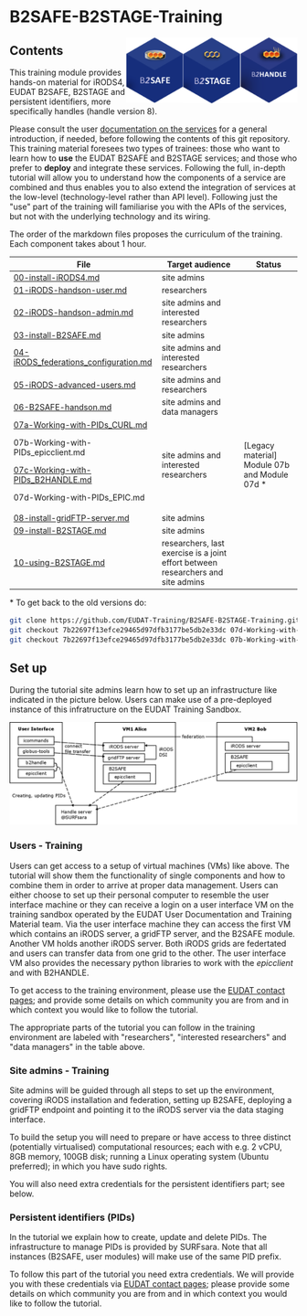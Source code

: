 # B2SAFE-B2STAGE-Training
<img align="right" src="img/B2HANDLE.png" width="100px">
<img align="right" src="img/B2STAGE.png" width="100px">
<img align="right" src="img/B2SAFE.png" width="100px">

## Contents
This training module provides hands-on material for iRODS4, EUDAT B2SAFE, B2STAGE and persistent identifiers, more specifically handles (handle version 8).

Please consult the user [documentation on the services](https://eudat.eu/services/userdoc) for a general introduction, if needed, before following the contents of this git repository. This training material foresees two types of trainees: those who want to learn how to **use** the EUDAT B2SAFE and B2STAGE services; and those who prefer to **deploy** and integrate these services. Following the full, in-depth tutorial will allow you to understand how the components of a service are combined and thus enables you to also extend the integration of services at the low-level (technology-level rather than API level). Following just the "use" part of the training will familiarise you with the APIs of the services, but not with the underlying technology and its wiring. 

The order of the markdown files proposes the curriculum of the training. Each component takes about 1 hour. 

File | Target audience | Status
------|--------------|-----
<span class="css-truncate css-truncate-target"><a href="/00-install-iRODS4.md" class="js-navigation-open" title="00-install-iRODS4.md">00-install-iRODS4.md</a></span> | site admins
<span class="css-truncate css-truncate-target"><a href="/01-iRODS-handson-user.md" class="js-navigation-open" title="01-iRODS-handson-user.md">01-iRODS-handson-user.md</a></span> | researchers
<span class="css-truncate css-truncate-target"><a href="/02-iRODS-handson-admin.md" class="js-navigation-open" title="02-iRODS-handson-admin.md">02-iRODS-handson-admin.md</a></span>	| site admins and interested researchers
<span class="css-truncate css-truncate-target"><a href="/03-install-B2SAFE.md" class="js-navigation-open" title="03-install-B2SAFE.md">03-install-B2SAFE.md</a></span>	| site admins
<span class="css-truncate css-truncate-target"><a href="/04-iRODS_federations_configuration.md" class="js-navigation-open"  title="04-iRODS_federations_configuration.md">04-iRODS_federations_configuration.md</a></span>	| site admins and interested researchers
<span class="css-truncate css-truncate-target"><a href="/05-iRODS-advanced-users.md" class="js-navigation-open" title="05-iRODS-advanced-users.md">05-iRODS-advanced-users.md</a></span>| site admins and researchers
<span class="css-truncate css-truncate-target"><a href="/06-B2SAFE-handson.md" class="js-navigation-open" title="06-B2SAFE-handson.md">06-B2SAFE-handson.md</a></span>| site admins and data managers
<span class="css-truncate css-truncate-target"><a href="/07a-Working-with-PIDs_CURL.md" class="js-navigation-open" title="07a-Working-with-PIDs_CURL.md">07a-Working-with-PIDs_CURL.md</a></span> <p><span class="css-truncate css-truncate-target"><a class="js-navigation-open" title="07b-Working-with-PIDs_epicclient.md">07b-Working-with-PIDs_epicclient.md</a></span> <p><span class="css-truncate css-truncate-target"><a href="/07c-Working-with-PIDs_B2HANDLE.md" class="js-navigation-open" title="07c-Working-with-PIDs_B2HANDLE.md">07c-Working-with-PIDs_B2HANDLE.md</a></span> <p><span class="css-truncate css-truncate-target"><a class="js-navigation-open" title="07d-Working-with-PIDs_EPIC.md">07d-Working-with-PIDs_EPIC.md</a></span> | site admins and interested researchers | [Legacy material] Module 07b and Module 07d \*
<span class="css-truncate css-truncate-target"><a href="/08-install-gridFTP-server.md" class="js-navigation-open" title="08-install-gridFTP-server.md">08-install-gridFTP-server.md</a></span> | site admins
<span class="css-truncate css-truncate-target"><a href="/09-install-B2STAGE.md" class="js-navigation-open" title="09-install-B2STAGE.md">09-install-B2STAGE.md</a></span> | site admins
<span class="css-truncate css-truncate-target"><a href="/10-using-B2STAGE.md" class="js-navigation-open" title="10-using-B2STAGE.md">10-using-B2STAGE.md</a></span> | researchers, last exercise is a joint effort between researchers and site admins

\* To get back to the old versions do:
```sh
git clone https://github.com/EUDAT-Training/B2SAFE-B2STAGE-Training.git
git checkout 7b22697f13efce29465d97dfb3177be5db2e33dc 07d-Working-with-PIDs_EPIC.md
git checkout 7b22697f13efce29465d97dfb3177be5db2e33dc 07b-Working-with-PIDs_epicclient.md
```

## Set up
During the tutorial site admins learn how to set up an infrastructure like indicated in the picture below. Users can make use of a pre-deployed instance of this infratructure on the EUDAT Training Sandbox. 

<img align="centre" src="img/VM-setup.png" width="800px">

### Users - Training
Users can get access to a setup of virtual machines (VMs) like above. The tutorial will show them the functionality of single components and how to combine them in order to arrive at proper data management. Users can either choose to set up their personal computer to resemble the user interface machine or they can receive a login on a user interface VM on the training sandbox operated by the EUDAT User Documentation and Training Material team. Via the user interface machine they can access the first VM which contains an iRODS server, a gridFTP server, and the B2SAFE module. Another VM holds another iRODS server. Both iRODS grids are federtated and users can transfer data from one grid to the other. The user interface VM also provides the necessary python libraries to work with the *epicclient* and with B2HANDLE.

To get access to the training environment, please use the [EUDAT contact pages](https://eudat.eu/support-request?service=DOCUMENTATION); and provide some details on which community you are from and in which context you would like to follow the tutorial. 

The appropriate parts of the tutorial you can follow in the training environment are labeled with "researchers", "interested researchers" and "data managers" in the table above.

### Site admins - Training
Site admins will be guided through all steps to set up the environment, covering iRODS installation and federation, setting up B2SAFE, deploying a gridFTP endpoint and pointing it to the iRODS server via the data staging interface. 

To build the setup you will need to prepare or have access to three distinct (potentially virtualised) computational resources; each with e.g. 2 vCPU, 8GB memory, 100GB disk; running a Linux operating system (Ubuntu preferred); in which you have sudo rights. 

You will also need extra credentials for the persistent identifiers part; see below. 

### Persistent identifiers (PIDs)
In the tutorial we  explain how to create, update and delete PIDs. The infrastructure to manage PIDs is provided by SURFsara. Note that all instances (B2SAFE, user modules) will make use of the same PID prefix. 

To follow this part of the tutorial you need extra credentials. We will provide you with these credentials via [EUDAT contact pages](https://eudat.eu/support-request?service=DOCUMENTATION); please provide some details on which community you are from and in which context you would like to follow the tutorial. 
